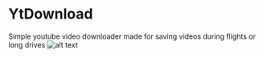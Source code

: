 # YtDownload
Simple youtube video downloader made for saving videos during flights or long drives
![alt text](https://github.com/ericheose/YtDownload/blob/images/image.jpg?raw=true)

